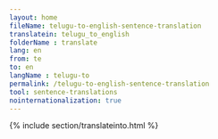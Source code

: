 ```yaml
---
layout: home
fileName: telugu-to-english-sentence-translation
translatein: telugu_to_english
folderName : translate
lang: en
from: te
to: en
langName : telugu-to
permalink: /telugu-to-english-sentence-translation
tool: sentence-translations
nointernationalization: true
---
```

{% include section/translateinto.html %}
